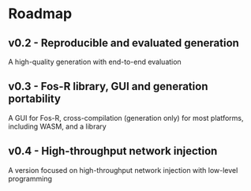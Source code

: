 # Roadmap

## v0.2 - Reproducible and evaluated generation

A high-quality generation with end-to-end evaluation

## v0.3 - Fos-R library, GUI and generation portability

A GUI for Fos-R, cross-compilation (generation only) for most platforms, including WASM, and a library

## v0.4 - High-throughput network injection

A version focused on high-throughput network injection with low-level programming
